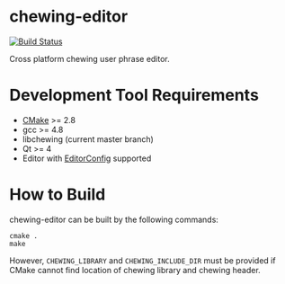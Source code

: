 # chewing-editor
[![Build Status](https://travis-ci.org/chewing/chewing-editor.png?branch=master)](https://travis-ci.org/chewing/chewing-editor)

Cross platform chewing user phrase editor.

# Development Tool Requirements
*   [CMake](http://www.cmake.org/) >= 2.8
*   gcc >= 4.8
*   libchewing (current master branch)
*   Qt >= 4
*   Editor with [EditorConfig](http://editorconfig.org/) supported

# How to Build
chewing-editor can be built by the following commands:

    cmake .
    make

However, `CHEWING_LIBRARY` and `CHEWING_INCLUDE_DIR` must be provided if CMake cannot find location of chewing library and chewing header.
